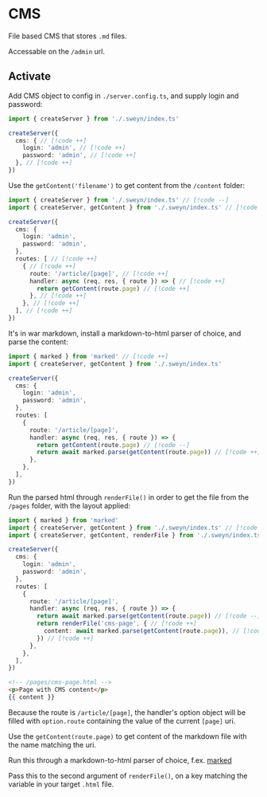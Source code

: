 # CMS

File based CMS that stores `.md` files.

Accessable on the `/admin` url.

## Activate

Add CMS object to config in `./server.config.ts`, and supply login and password:

```ts
import { createServer } from './.sweyn/index.ts'

createServer({
  cms: { // [!code ++]
    login: 'admin', // [!code ++]
    password: 'admin', // [!code ++]
  }, // [!code ++]
})
```

Use the `getContent('filename')` to get content from the `/content` folder:

```ts
import { createServer } from './.sweyn/index.ts' // [!code --]
import { createServer, getContent } from './.sweyn/index.ts' // [!code ++]

createServer({
  cms: {
    login: 'admin',
    password: 'admin',
  },
  routes: [ // [!code ++]
    { // [!code ++]
      route: '/article/[page]', // [!code ++]
      handler: async (req, res, { route }) => { // [!code ++]
        return getContent(route.page) // [!code ++]
      }, // [!code ++]
    }, // [!code ++]
  ], // [!code ++]
})
```

It's in war markdown, install a markdown-to-html parser of choice, and parse the content:

```ts
import { marked } from 'marked' // [!code ++]
import { createServer, getContent } from './.sweyn/index.ts'

createServer({
  cms: {
    login: 'admin',
    password: 'admin',
  },
  routes: [
    {
      route: '/article/[page]',
      handler: async (req, res, { route }) => {
        return getContent(route.page) // [!code --]
        return await marked.parse(getContent(route.page)) // [!code ++]
      },
    },
  ],
})
```

Run the parsed html through `renderFile()` in order to get the file from the `/pages` folder, with the layout applied:

```ts
import { marked } from 'marked'
import { createServer, getContent } from './.sweyn/index.ts' // [!code --]
import { createServer, getContent, renderFile } from './.sweyn/index.ts' // [!code ++]

createServer({
  cms: {
    login: 'admin',
    password: 'admin',
  },
  routes: [
    {
      route: '/article/[page]',
      handler: async (req, res, { route }) => {
        return await marked.parse(getContent(route.page)) // [!code --]
        return renderFile('cms-page', { // [!code ++]
          content: await marked.parse(getContent(route.page)), // [!code ++]
        }) // [!code ++]
      },
    },
  ],
})
```

```html
<!-- /pages/cms-page.html -->
<p>Page with CMS content</p>
{{ content }}
```

Because the route is `/article/[page]`, the handler's option object will be filled with `option.route` containing the value of the current `[page]` uri.

Use the `getContent(route.page)` to get content of the markdown file with the name matching the uri.

Run this through a markdown-to-html parser of choice, f.ex. [marked](https://marked.js.org/)

Pass this to the second argument of `renderFile()`, on a key matching the variable in your target `.html` file.
